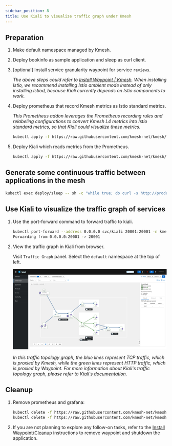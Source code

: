 ```yaml
---
sidebar_position: 8
title: Use Kiali to visualize traffic graph under Kmesh
---
```


## Preparation

1. Make default namespace managed by Kmesh.

2. Deploy bookinfo as sample application and sleep as curl client.

3. \[optional\] Install service granularity waypoint for service `reviews`.

   _The above steps could refer to [Install Waypoint | Kmesh](/docs/application-layer/install_waypoint.md#preparation). When installing Istio, we recommend installing Istio ambient mode instead of only installing Istiod, because Kiali currently depends on Istio components to work._

4. Deploy prometheus that record Kmesh metrics as Istio standard metrics.

   _This Prometheus addon leverages the Prometheus recording rules and relabeling configurations to convert Kmesh L4 metrics into Istio standard metrics, so that Kiali could visualize these metrics._

   ```bash
   kubectl apply -f https://raw.githubusercontent.com/kmesh-net/kmesh/main/samples/addons/prometheus_recording_istio.yaml
   ```

5. Deploy Kiali which reads metrics from the Prometheus.

   ```bash
   kubectl apply -f https://raw.githubusercontent.com/kmesh-net/kmesh/main/samples/addons/kiali.yaml
   ```

## Generate some continuous traffic between applications in the mesh

```bash
kubectl exec deploy/sleep -- sh -c "while true; do curl -s http://productpage:9080/productpage | grep reviews-v.-; sleep 1; done"
```

## Use Kiali to visualize the traffic graph of services

1. Use the port-forward command to forward traffic to kiali.

   ```bash
   kubectl port-forward --address 0.0.0.0 svc/kiali 20001:20001 -n kmesh-system
   Forwarding from 0.0.0.0:20001 -> 20001
   ```

2. View the traffic graph in Kiali from browser.

   Visit `Traffic Graph` panel. Select the `default` namespace at the top of left.

   ![image](images/kiali.png)

   _In this traffic topology graph, the blue lines represent TCP traffic, which is proxied by Kmesh, while the green lines represent HTTP traffic, which is proxied by Waypoint. For more information about Kiali's traffic topology graph, please refer to [Kiali's documentation](https://kiali.io/docs/features/topology/)._

## Cleanup

1. Remove prometheus and grafana:

   ```bash
   kubectl delete -f https://raw.githubusercontent.com/kmesh-net/kmesh/main/samples/addons/prometheus_recording_istio.yaml
   kubectl delete -f https://raw.githubusercontent.com/kmesh-net/kmesh/main/samples/addons/kiali.yaml
   ```

2. If you are not planning to explore any follow-on tasks, refer to the [Install Waypoint/Cleanup](/docs/application-layer/install_waypoint.md#cleanup) instructions to remove waypoint and shutdown the application.
